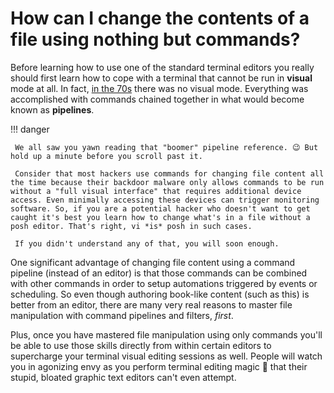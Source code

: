 # How can I change the contents of a file using nothing but commands?

Before learning how to use one of the standard terminal editors you really should first learn how to cope with a terminal that cannot be run in **visual** mode at all. In fact, [in the 70s](https://youtu.be/tc4ROCJYbm0) there was no visual mode. Everything was accomplished with commands chained together in what would become known as **pipelines**.

!!! danger

     We all saw you yawn reading that "boomer" pipeline reference. 😉 But hold up a minute before you scroll past it.

     Consider that most hackers use commands for changing file content all the time because their backdoor malware only allows commands to be run without a "full visual interface" that requires additional device access. Even minimally accessing these devices can trigger monitoring software. So, if you are a potential hacker who doesn't want to get caught it's best you learn how to change what's in a file without a posh editor. That's right, vi *is* posh in such cases.

     If you didn't understand any of that, you will soon enough.

One significant advantage of changing file content using a command pipeline (instead of an editor) is that those commands can be combined with other commands in order to setup automations triggered by events or scheduling. So even though authoring book-like content (such as this) is better from an editor, there are many very real reasons to master file manipulation with command pipelines and filters, *first*.

Plus, once you have mastered file manipulation using only commands you'll be able to use those skills directly from within certain editors to supercharge your terminal visual editing sessions as well. People will watch you in agonizing envy as you perform terminal editing magic 🧙 that their stupid, bloated graphic text editors can't even attempt.
